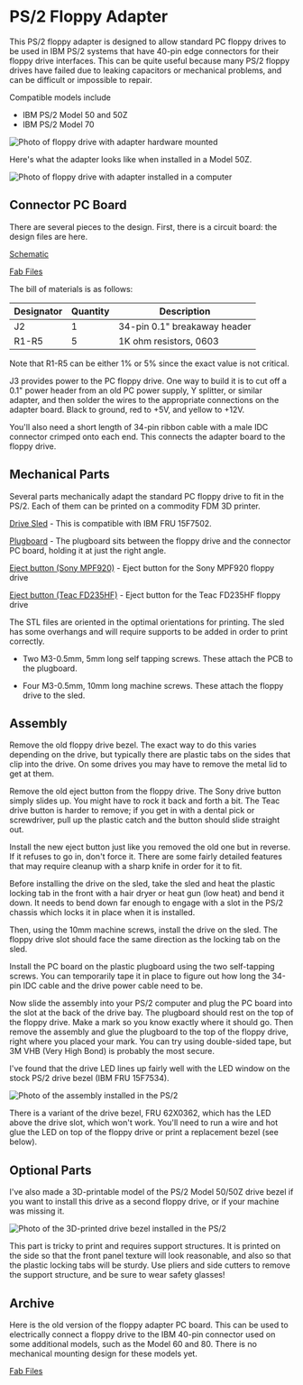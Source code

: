 # PS/2 Floppy Adapter

This PS/2 floppy adapter is designed to allow standard PC floppy drives to be
used in IBM PS/2 systems that have 40-pin edge connectors for their floppy
drive interfaces. This can be quite useful because many PS/2 floppy drives have failed due to leaking capacitors or mechanical problems, and can be difficult or impossible to repair.

Compatible models include

* IBM PS/2 Model 50 and 50Z
* IBM PS/2 Model 70

![Photo of floppy drive with adapter hardware mounted](https://github.com/schlae/PS2FloppyAdapter/blob/master/images/assembled_floppy_adapter.jpg)

Here's what the adapter looks like when installed in a Model 50Z.

![Photo of floppy drive with adapter installed in a computer](https://github.com/schlae/PS2FloppyAdapter/blob/master/images/floppy_adapter_installed.jpg)

## Connector PC Board

There are several pieces to the design. First, there is a circuit board: the design files are here.

[Schematic](https://github.com/schlae/PS2FloppyAdapter/blob/master/PS2FloppyAdapter.pdf)

[Fab Files](https://github.com/schlae/PS2FloppyAdapter/blob/master/cam/PS2FloppyDaughterboardRevA.zip)

The bill of materials is as follows:

| Designator | Quantity | Description                  |
| ---------  | -------- | ---------------------------- |
|        J2  |        1 | 34-pin 0.1" breakaway header |
|      R1-R5 |        5 | 1K ohm resistors, 0603       |

Note that R1-R5 can be either 1% or 5% since the exact value is not critical.

J3 provides power to the PC floppy drive. One way to build it is to cut off
a 0.1" power header from an old PC power supply, Y splitter, or similar
adapter, and then solder the wires to the appropriate connections on the
adapter board. Black to ground, red to +5V, and yellow to +12V.

You'll also need a short length of 34-pin ribbon cable with a male IDC connector crimped onto each end. This connects the adapter board to the floppy drive.

## Mechanical Parts

Several parts mechanically adapt the standard PC floppy drive to fit in the
PS/2. Each of them can be printed on a commodity FDM 3D printer.

[Drive Sled](https://github.com/schlae/PS2FloppyAdapter/blob/master/mech/PS2_50_floppy_sled_15F7502.STL) - This is compatible with IBM FRU 15F7502. 

[Plugboard](https://github.com/schlae/PS2FloppyAdapter/blob/master/mech/PS2_50_floppy_plugboard.STL) - The plugboard sits between the floppy drive and the connector PC board, holding it at just the right angle.

[Eject button (Sony MPF920)](https://github.com/schlae/PS2FloppyAdapter/blob/master/mech/PS2_50_floppy_button_sony_mpf920.STL) - Eject button for the Sony MPF920 floppy drive

[Eject button (Teac FD235HF)](https://github.com/schlae/PS2FloppyAdapter/blob/master/mech/PS2_50_floppy_button_teac_fd235HF.STL) - Eject button for the Teac FD235HF floppy drive

The STL files are oriented in the optimal orientations for printing. The sled has some overhangs and will require supports to be added in order to print correctly.

* Two M3-0.5mm, 5mm long self tapping screws. These attach the PCB to the plugboard.

* Four M3-0.5mm, 10mm long machine screws. These attach the floppy drive to the sled.

## Assembly

Remove the old floppy drive bezel. The exact way to do this varies depending on the drive, but typically there are plastic tabs on the sides that clip into the drive. On some drives you may have to remove the metal lid to get at them.

Remove the old eject button from the floppy drive. The Sony drive button simply slides up. You might have to rock it back and forth a bit. The Teac drive button is harder to remove; if you get in with a dental pick or screwdriver, pull up the plastic catch and the button should slide straight out.

Install the new eject button just like you removed the old one but in reverse. If it refuses to go in, don't force it. There are some fairly detailed features that may require cleanup with a sharp knife in order for it to fit.

Before installing the drive on the sled, take the sled and heat the plastic locking tab in the front with a hair dryer or heat gun (low heat) and bend it down. It needs to bend down far enough to engage with a slot in the PS/2 chassis which locks it in place when it is installed.

Then, using the 10mm machine screws, install the drive on the sled. The floppy drive slot should face the same direction as the locking tab on the sled.

Install the PC board on the plastic plugboard using the two self-tapping screws. You can temporarily tape it in place to figure out how long the 34-pin IDC cable and the drive power cable need to be.

Now slide the assembly into your PS/2 computer and plug the PC board into the slot at the back of the drive bay. The plugboard should rest on the top of the floppy drive. Make a mark so you know exactly where it should go. Then remove the assembly and glue the plugboard to the top of the floppy drive, right where you placed your mark. You can try using double-sided tape, but 3M VHB (Very High Bond) is probably the most secure.

I've found that the drive LED lines up fairly well with the LED window on the stock PS/2 drive bezel (IBM FRU 15F7534).

![Photo of the assembly installed in the PS/2](https://github.com/schlae/PS2FloppyAdapter/blob/master/images/floppy_adapter_installed2.jpg)

There is a variant of the drive bezel, FRU 62X0362, which has the LED above the drive slot, which won't work. You'll need to run a wire and hot glue the LED on top of the floppy drive or print a replacement bezel (see below).

## Optional Parts

I've also made a 3D-printable model of the PS/2 Model 50/50Z drive bezel if you want to install this drive as a second floppy drive, or if your machine was missing it.

![Photo of the 3D-printed drive bezel installed in the PS/2](https://github.com/schlae/PS2FloppyAdapter/blob/master/images/floppy_adapter_faceplate.jpg)

This part is tricky to print and requires support structures. It is printed on the side so that the front panel texture will look reasonable, and also so that the plastic locking tabs will be sturdy. Use pliers and side cutters to remove the support structure, and be sure to wear safety glasses!

## Archive

Here is the old version of the floppy adapter PC board. This can be used to electrically connect a floppy drive to the IBM 40-pin connector used on some additional models, such as the Model 60 and 80. There is no mechanical mounting design for these models yet.

[Fab Files](https://github.com/schlae/PS2FloppyAdapter/blob/master/cam/PS2FloppyAdapterRevA.zip)


